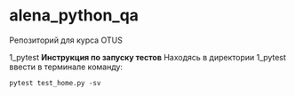 # alena_python_qa

Репозиторий для курса OTUS

1_pytest
**Инструкция по запуску тестов**
Находясь в директории 1_pytest ввести в терминале команду:
```
pytest test_home.py -sv
```
